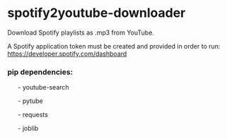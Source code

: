 # spotify2youtube-downloader
Download Spotify playlists as .mp3 from YouTube.

A Spotify application token must be created and provided in order to run:
https://developer.spotify.com/dashboard

<h3> pip dependencies: </h3>
<ul>- youtube-search</ul>
<ul>- pytube</ul>
<ul>- requests</ul>
<ul>- joblib</ul>